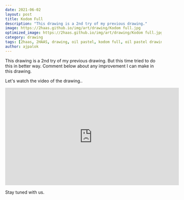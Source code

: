 ```yaml
---
date: 2021-06-02
layout: post
title: Kodom Full
description: "This drawing is a 2nd try of my previous drawing."
image: https://2haas.github.io/img/art/drawing/Kodom full.jpg
optimized_image: https://2haas.github.io/img/art/drawing/Kodom full.jpg
category: drawing
tags: [2haas, 2HAAS, drawing, oil pastel, kodom full, oil pastel drawing]
author: ajpalok
---
```

This drawing is a 2nd try of my previous drawing. But this time tried to do this in better way. Comment below about any improvement I can make in this drawing.
  
Let's watch the video of the drawing.. 

 <iframe width="560" height="315" src="https://www.youtube-nocookie.com/embed/tLEHT9Pq23U" frameborder="0" allow="accelerometer; autoplay; encrypted-media; gyroscope; picture-in-picture" allowfullscreen></iframe>

Stay tuned with us.